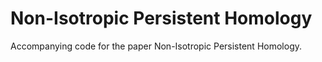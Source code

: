 Non-Isotropic Persistent Homology
====================

Accompanying code for the paper Non-Isotropic Persistent Homology.
